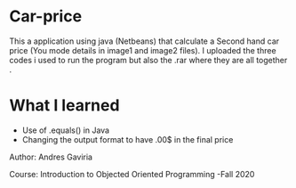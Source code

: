 # Car-price  

This a application using java (Netbeans)  that calculate a Second hand car price (You mode details in image1 and image2 files).
I uploaded the three codes i used to run the program but also the .rar where they are all together .
<h1> What I learned</h1>

<ul>
  <li>Use of .equals() in Java</li>
  <li>Changing the output format to have .00$ in the final price</li>
</ul>
<footer>
  <p>Author: Andres Gaviria</p>
   <p>Course: Introduction to Objected Oriented Programming -Fall 2020 </p>
</footer>

